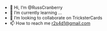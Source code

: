 - 👋 Hi, I’m @RussCranberry
- 🌱 I’m currently learning ...
- 💞️ I’m looking to collaborate on TricksterCards
- 📫 How to reach me r2s4d1@gmail.com

<!---
RussCranberry/RussCranberry is a ✨ special ✨ repository because its `README.md` (this file) appears on your GitHub profile.
You can click the Preview link to take a look at your changes.
--->
